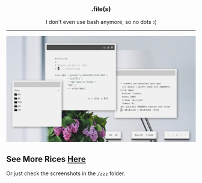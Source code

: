 <h3 align="center">.file(s)</h3>
<p align="center">I don't even use bash anymore, so no dots :(</p>

***

<p align="center"

![img](screenshots/what7.png)

</p>

## See More Rices [Here](https://co1ncidence.github.io/posts/my-openbox-rice/)
Or just check the screenshots in the `/zzz` folder.

